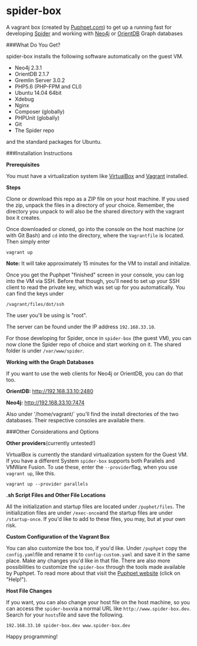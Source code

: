 # spider-box 

A vagrant box (created by [Puphpet.com](https://puphpet.com/)) to get up a running fast for developing [Spider](https://github.com/spider/spider) and working with [Neo4j](http://neo4j.com/) or [OrientDB](http://orientdb.com/) Graph databases

###What Do You Get?


spider-box installs the following software automatically on the guest VM.

- Neo4j 2.3.1
- OrientDB 2.1.7
- Gremlin Server 3.0.2
- PHP5.6 (PHP-FPM and CLI)
- Ubuntu 14.04 64bit
- Xdebug
- Nginx
- Composer (globally)
- PHPUnit (globally)
- Git
- The Spider repo

and the standard packages for Ubuntu.

###Installation Instructions

**Prerequisites**

You must have a virtualization system like [VirtualBox](https://www.virtualbox.org/) and [Vagrant](https://www.vagrantup.com/) installed.

**Steps**

Clone or download this repo as a ZIP file on your host machine. If you used the zip, unpack the files in a directory of your choice. Remember, the directory you unpack to will also be the shared directory with the vagrant box it creates.

Once downloaded or cloned, go into the console on the host machine (or with Git Bash) and `cd` into the directory, where the `Vagrantfile` is located. Then simply enter 

`vagrant up`

**Note:** It will take approximately 15 minutes for the VM to install and initialize. 

Once you get the Puphpet "finished" screen in your console, you can log into the VM via SSH. Before that though, you'll need to set up your SSH client to read the private key, which was set up for you automatically. You can find the keys under 

`/vagrant/files/dot/ssh`

The user you'll be using is "root". 

The server can be found under the IP address `192.168.33.10`. 

For those developing for Spider, once in `spider-box` (the guest VM), you can now clone the Spider repo of choice and start working on it. The shared folder is under `/var/www/spider`.

**Working with the Graph Databases**

If you want to use the web clients for Neo4j or OrientDB, you can do that too. 

**OrientDB:** http://192.168.33.10:2480

**Neo4j:** http://192.168.33.10:7474

Also under '/home/vagrant/` you'll find the install directories of the two databases. Their respective consoles are available there.

###Other Considerations and Options

**Other providers**(currently untested!)

VirtualBox is currently the standard virtualization system for the Guest VM. If you have a different System `spider-box` supports both Parallels and VMWare Fusion. To use these, enter the `--provider`flag, when you use `vagrant up`, like this.

`vagrant up --provider parallels`

**.sh Script Files and Other File Locations**

All the initialization and startup files are located under `/puphet/files`. The initialization files are under `/exec-once`and the startup files are under `/startup-once`. If you'd like to add to these files, you may, but at your own risk.

**Custom Configuration of the Vagrant Box**

You can also customize the box too, if you'd like. Under `/puphpet` copy the `config.yaml`file and rename it to `config-custom.yaml` and save it in the same place. Make any changes you'd like in that file. There are also more possibilities to customize the `spider-box` through the tools made available by Puphpet. To read more about that visit the [Puphpet website](https://puphpet.com/) (click on "Help!").

**Host File Changes**

If you want, you can also change your host file on the host machine, so you can access the `spider-box`via a normal URL like `http://www.spider-box.dev`. Search for your `hosts`file and save the following.

`192.168.33.10 spider-box.dev www.spider-box.dev`

Happy programming!
